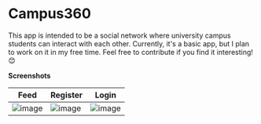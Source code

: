# Campus360

This app is intended to be a social network where university campus students can interact with each other. Currently, it's a basic app, but I plan to work on it in my free time. Feel free to contribute if you find it interesting! 😊

**Screenshots**

| Feed | Register | Login |
| -------- | -------- | -------- |
| ![image](https://github.com/user-attachments/assets/ddcb7d1a-2487-4ac1-a2d9-235617a3ac24) | ![image](https://github.com/user-attachments/assets/ae434a34-cf30-487c-9e38-453f97836e5c) | ![image](https://github.com/user-attachments/assets/1365da86-2174-4840-b6fd-37e7ceef9836)
